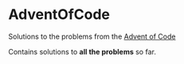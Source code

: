 # AdventOfCode
Solutions to the problems from the [Advent of Code](https://adventofcode.com/)

Contains solutions to **all the problems** so far.
